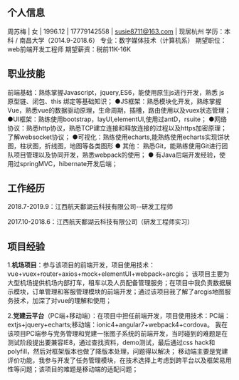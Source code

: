 ## 个人信息

周苏梅 | 女 | 1996.12 | 17779142558 | susie8711@163.com | 现居杭州
学历：本科 / 南昌大学（2014.9-2018.6） 专业：数字媒体技术（计算机系）
期望职位：web前端开发工程师
期望薪资：税前11K-16K

## 职业技能

前端基础：熟练掌握Javascript，jquery,ES6，能使用原生js进行开发，熟悉 js 原型链、闭包、this 绑定等基础知识；
●JS框架：熟悉模块化开发，熟练掌握Vue，熟悉vue的数据驱动原理，生命周期，插槽，路由使用以及vuex状态管理；
●UI框架：熟练使用bootstrap，layUI,elementUI,使用过antD，rsuite；
●网络协议：熟悉http协议，熟悉TCP建立连接和释放连接的过程以及https加密原理；了解websocket协议；
●可视化：熟练使用echarts,能熟练使用echarts实现饼状图，柱状图，折线图，地图等各类图形
● 其他： 熟悉Git，能熟练使用Git进行团队项目管理以及协同开发，熟悉webpack的使用；
● 有Java后端开发经验，使用过springMVC，hibernate开发后端；

## 工作经历
2018.7-2019.9：江西航天鄱湖云科技有限公司--研发工程师

2017.10-2018.6：江西航天鄱湖云科技有限公司（研发工程师实习）

## 项目经验
1.**机场项目**：参与该项目的前端开发，项目使用技术：vue+vuex+router+axios+mock+elementUI+webpack+arcgis；
该项目主要为大型机场提供机场内部打车，租车以及人员配备管理服务；在项目中我负责数据展示模块，订单管理和客服管理模块的前端开发；通过该项目我了解了arcgis地图服务技术，加深了对vue的理解和使用；

2.**党建云平台**（PC端+移动端）：在项目中担任前端开发，项目使用技术：PC端：extjs+jquery+echarts;移动端：ionic4+angular7+webpack4+cordova。
我在该项目PC端参与党务管理和党建一张图子系统的前端开发，当时碰到的难题是在测试阶段提出要兼容IE8，通过查找资料，demo测试，最后通过css hack和polyfill，然后对框架版本也做了降版本处理，问题得以解决；
移动端主要是党建评价功能，我参与开发了任务管理模块，在技术选择上考虑到跨平台以及框架易用性等问题；该项目的难题是移动端的适配问题；


